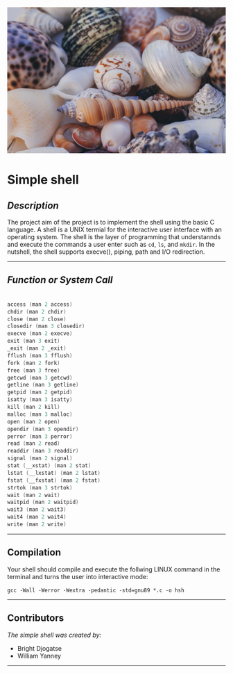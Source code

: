 ## ![Shell Image](https://github.com/Dblay112/simple_shell/blob/master/Sea-shells.jpg)

# **Simple shell**
## **_Description_**
The project aim of the project is to implement the shell using the basic C language. A shell is a UNIX termial for the interactive user interface with an operating system. The shell is the layer of programming that understannds and execute the commands a user enter such as ```cd```, ```ls```, and ```mkdir```. In the nutshell, the shell supports execve(), piping, path and I/O redirection.
___

## **_Function or System Call_**
```C programming: System Call Functions

access (man 2 access)
chdir (man 2 chdir)
close (man 2 close)
closedir (man 3 closedir)
execve (man 2 execve)
exit (man 3 exit)
_exit (man 2 _exit)
fflush (man 3 fflush)
fork (man 2 fork)
free (man 3 free)
getcwd (man 3 getcwd)
getline (man 3 getline)
getpid (man 2 getpid)
isatty (man 3 isatty)
kill (man 2 kill)
malloc (man 3 malloc)
open (man 2 open)
opendir (man 3 opendir)
perror (man 3 perror)
read (man 2 read)
readdir (man 3 readdir)
signal (man 2 signal)
stat (__xstat) (man 2 stat)
lstat (__lxstat) (man 2 lstat)
fstat (__fxstat) (man 2 fstat)
strtok (man 3 strtok)
wait (man 2 wait)
waitpid (man 2 waitpid)
wait3 (man 2 wait3)
wait4 (man 2 wait4)
write (man 2 write)

```
___

## **Compilation**
Your shell should compile and execute the follwing LINUX command in the terminal and turns the user into interactive mode:

```C-language
gcc -Wall -Werror -Wextra -pedantic -std=gnu89 *.c -o hsh

```
___

## **Contributors**
_The simple shell was created by:_

* Bright Djogatse
* William Yanney

___
